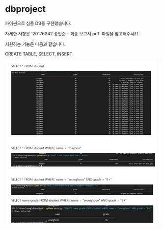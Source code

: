 # dbproject

파이썬으로 심플 DB를 구현했습니다.

자세한 사항은 '20176342 송민준 - 최종 보고서.pdf' 파일을 참고해주세요.

지원하는 기능은 다음과 같습니다.

CREATE TABLE,
SELECT,
INSERT

![image](./sample2.PNG)
